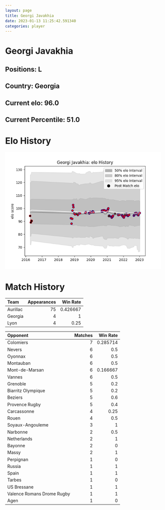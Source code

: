 ```yaml
---  
layout: page  
title: Georgi Javakhia  
date: 2023-01-13 11:25:42.591340  
categories: player  
---
```

# Georgi Javakhia

## Positions: L

## Country: Georgia

## Current elo: 96.0

## Current Percentile: 51.0

# Elo History


![elo history](history_GeorgiJavakhia.png)
# Match History


| Team     |   Appearances |   Win Rate |
|:---------|--------------:|-----------:|
| Aurillac |            75 |   0.426667 |
| Georgia  |             4 |   1        |
| Lyon     |             4 |   0.25     |

| Opponent                   |   Matches |   Win Rate |
|:---------------------------|----------:|-----------:|
| Colomiers                  |         7 |   0.285714 |
| Nevers                     |         6 |   0.5      |
| Oyonnax                    |         6 |   0.5      |
| Montauban                  |         6 |   0.5      |
| Mont-de-Marsan             |         6 |   0.166667 |
| Vannes                     |         6 |   0.5      |
| Grenoble                   |         5 |   0.2      |
| Biarritz Olympique         |         5 |   0.2      |
| Beziers                    |         5 |   0.6      |
| Provence Rugby             |         5 |   0.4      |
| Carcassonne                |         4 |   0.25     |
| Rouen                      |         4 |   0.5      |
| Soyaux-Angouleme           |         3 |   1        |
| Narbonne                   |         2 |   0.5      |
| Netherlands                |         2 |   1        |
| Bayonne                    |         2 |   0        |
| Massy                      |         2 |   1        |
| Perpignan                  |         1 |   0        |
| Russia                     |         1 |   1        |
| Spain                      |         1 |   1        |
| Tarbes                     |         1 |   0        |
| US Bressane                |         1 |   1        |
| Valence Romans Drome Rugby |         1 |   1        |
| Agen                       |         1 |   0        |